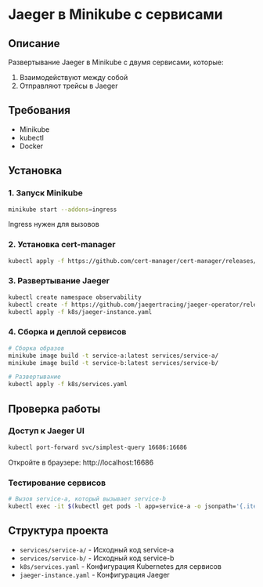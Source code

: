 # Jaeger в Minikube с сервисами

## Описание
Развертывание Jaeger в Minikube с двумя сервисами, которые:
1. Взаимодействуют между собой
2. Отправляют трейсы в Jaeger

## Требования
- Minikube
- kubectl
- Docker

## Установка

### 1. Запуск Minikube 
```bash
minikube start --addons=ingress 
```
Ingress нужен для вызовов

### 2. Установка cert-manager
```bash
kubectl apply -f https://github.com/cert-manager/cert-manager/releases/download/v1.13.3/cert-manager.yaml
```

### 3. Развертывание Jaeger
```bash
kubectl create namespace observability
kubectl create -f https://github.com/jaegertracing/jaeger-operator/releases/download/v1.51.0/jaeger-operator.yaml -n observability
kubectl apply -f k8s/jaeger-instance.yaml
```

### 4. Сборка и деплой сервисов
```bash
# Сборка образов
minikube image build -t service-a:latest services/service-a/
minikube image build -t service-b:latest services/service-b/

# Развертывание
kubectl apply -f k8s/services.yaml
```

## Проверка работы

### Доступ к Jaeger UI
```bash
kubectl port-forward svc/simplest-query 16686:16686
```
Откройте в браузере: http://localhost:16686

### Тестирование сервисов
```bash
# Вызов service-a, который вызывает service-b
kubectl exec -it $(kubectl get pods -l app=service-a -o jsonpath='{.items[0].metadata.name}') -- wget -qO- http://service-a:8080
```

## Структура проекта
- `services/service-a/` - Исходный код service-a
- `services/service-b/` - Исходный код service-b  
- `k8s/services.yaml` - Конфигурация Kubernetes для сервисов
- `jaeger-instance.yaml` - Конфигурация Jaeger